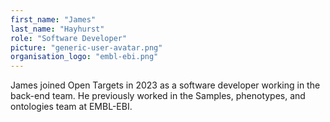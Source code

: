 ```yaml
---
first_name: "James"
last_name: "Hayhurst"
role: "Software Developer"
picture: "generic-user-avatar.png"
organisation_logo: "embl-ebi.png"
---
```

James joined Open Targets in 2023 as a software developer working in the back-end team. He previously worked in the Samples, phenotypes, and ontologies team at EMBL-EBI. 
